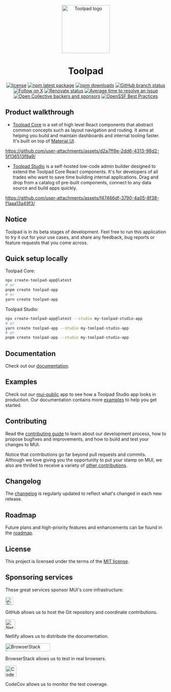 <!-- markdownlint-disable-next-line -->
<p align="center">
  <a href="https://mui.com/toolpad/" rel="noopener" target="_blank"><img width="150" src="https://mui.com/static/branding/product-toolpad-light.svg" alt="Toolpad logo"></a>
</p>

<h1 align="center">Toolpad</h1>

<div align="center">

[![license](https://img.shields.io/badge/license-MIT-blue.svg)](https://github.com/mui/material-ui/blob/HEAD/LICENSE)
[![npm latest package](https://img.shields.io/npm/v/@toolpad/core/latest.svg)](https://www.npmjs.com/package/@toolpad/core)
[![npm downloads](https://img.shields.io/npm/dm/@toolpad/core.svg)](https://www.npmjs.com/package/@toolpad/core)
[![GitHub branch status](https://img.shields.io/github/checks-status/mui/mui-toolpad/HEAD)](https://github.com/mui/mui-toolpad/commits/HEAD/)
[![Follow on X](https://img.shields.io/twitter/follow/Toolpad_.svg?label=follow+Toolpad)](https://x.com/Toolpad_)
[![Renovate status](https://img.shields.io/badge/renovate-enabled-brightgreen.svg)](https://github.com/mui/mui-toolpad/issues/8)
[![Average time to resolve an issue](https://isitmaintained.com/badge/resolution/mui/mui-toolpad.svg)](https://isitmaintained.com/project/mui/mui-toolpad 'Average time to resolve an issue')
[![Open Collective backers and sponsors](https://img.shields.io/opencollective/all/mui-org)](https://opencollective.com/mui-org)
[![OpenSSF Best Practices](https://www.bestpractices.dev/projects/6294/badge?v2)](https://www.bestpractices.dev/projects/6294)

</div>

## Product walkthrough

- [Toolpad Core](https://mui.com/toolpad/core/introduction/) is a set of high level React components that abstract common concepts such as layout navigation and routing. It aims at helping you build and maintain dashboards and internal tooling faster. It's built on top of [Material UI](http://github.com/mui/material-ui/).

https://github.com/user-attachments/assets/d2a7ff8e-2dd6-4313-98d2-5f136513f9a9/

- [Toolpad Studio](https://mui.com/toolpad/studio/getting-started/) is a self-hosted low-code admin builder designed to extend the Toolpad Core React components. It's for developers of all trades who want to save time building internal applications. Drag and drop from a catalog of pre-built components, connect to any data source and build apps quickly.

https://github.com/user-attachments/assets/f47466df-3790-4a05-8f38-f1aaa13a49f3/

## Notice

Toolpad is in its beta stages of development. Feel free to run this application to try it out for your use cases, and share any feedback, bug reports or feature requests that you come across.

## Quick setup locally

Toolpad Core:

```bash
npx create-toolpad-app@latest
# or
pnpm create toolpad-app
# or
yarn create toolpad-app
```

Toolpad Studio:

```bash
npx create-toolpad-app@latest --studio my-toolpad-studio-app
# or
yarn create toolpad-app --studio my-toolpad-studio-app
# or
pnpm create toolpad-app --studio my-toolpad-studio-app
```

## Documentation

Check out our [documentation](https://mui.com/toolpad/studio/getting-started/).

## Examples

Check out our [mui-public](https://tools-public.onrender.com/prod/pages/OverviewPage) app to see how a Toolpad Studio app looks in production.
Our documentation contains more [examples](https://mui.com/toolpad/studio/examples/) to help you get started.

## Contributing

Read the [contributing guide](/CONTRIBUTING.md) to learn about our development process, how to propose bugfixes and improvements, and how to build and test your changes to MUI.

Notice that contributions go far beyond pull requests and commits.
Although we love giving you the opportunity to put your stamp on MUI, we also are thrilled to receive a variety of [other contributions](https://mui.com/getting-started/faq/#mui-is-awesome-how-can-i-support-the-project).

## Changelog

The [changelog](https://github.com/mui/mui-toolpad/releases) is regularly updated to reflect what's changed in each new release.

## Roadmap

Future plans and high-priority features and enhancements can be found in the [roadmap](https://mui.com/toolpad/studio/getting-started/roadmap/).

## License

This project is licensed under the terms of the [MIT license](/LICENSE).

## Sponsoring services

These great services sponsor MUI's core infrastructure:

[<img loading="lazy" alt="GitHub" src="https://github.githubassets.com/images/modules/logos_page/GitHub-Logo.png" height="25">](https://github.com/)

GitHub allows us to host the Git repository and coordinate contributions.

[<img loading="lazy" alt="Netlify" src="https://cdn.netlify.com/15ecf59b59c9d04b88097c6b5d2c7e8a7d1302d0/1b6d6/img/press/logos/full-logo-light.svg" height="30">](https://www.netlify.com/)

Netlify allows us to distribute the documentation.

<picture>
  <source media="(prefers-color-scheme: dark)" srcset="https://mui.com/static/readme/browserstack-darkmode.svg">
  <source media="(prefers-color-scheme: light)" srcset="https://mui.com/static/readme/browserstack-lightmode.svg">
  <img alt="BrowserStack logo" src="https://mui.com/static/readme/browserstack-lightmode.svg" width="140" height="25">
</picture>

BrowserStack allows us to test in real browsers.

[<img loading="lazy" alt="CodeCov" src="https://github.com/codecov.png?size=70" width="35" height="35">](https://codecov.io/)

CodeCov allows us to monitor the test coverage.
